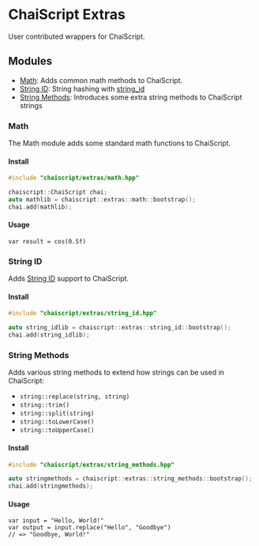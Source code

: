 # ChaiScript Extras

User contributed wrappers for ChaiScript.

## Modules

- [Math](#math): Adds common math methods to ChaiScript.
- [String ID](#string-id): String hashing with [string_id](https://github.com/foonathan/string_id)
- [String Methods](#string-methods): Introduces some extra string methods to ChaiScript strings

### Math

The Math module adds some standard math functions to ChaiScript.

#### Install
``` cpp
#include "chaiscript/extras/math.hpp"
```
``` cpp
chaiscript::ChaiScript chai;
auto mathlib = chaiscript::extras::math::bootstrap();
chai.add(mathlib);
```

#### Usage

``` chaiscript
var result = cos(0.5f)
```

### String ID

Adds [String ID](https://github.com/foonathan/string_id) support to ChaiScript.

#### Install

``` cpp
#include "chaiscript/extras/string_id.hpp"
```

``` cpp
auto string_idlib = chaiscript::extras::string_id::bootstrap();
chai.add(string_idlib);
```

### String Methods

Adds various string methods to extend how strings can be used in ChaiScript:
- `string::replace(string, string)`
- `string::trim()`
- `string::split(string)`
- `string::toLowerCase()`
- `string::toUpperCase()`

#### Install

``` cpp
#include "chaiscript/extras/string_methods.hpp"
```

``` cpp
auto stringmethods = chaiscript::extras::string_methods::bootstrap();
chai.add(stringmethods);
```

#### Usage

``` chaiscript
var input = "Hello, World!"
var output = input.replace("Hello", "Goodbye")
// => "Goodbye, World!"
```